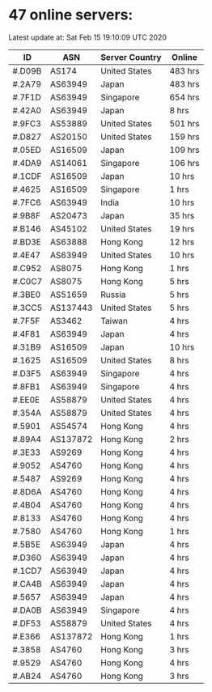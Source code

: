 # 47 online servers:

Latest update at: Sat Feb 15 19:10:09 UTC 2020

| ID | ASN | Server Country | Online |
| -- | --- | -------------- | ------ |
| #.D09B | AS174 | United States | 483 hrs |
| #.2A79 | AS63949 | Japan | 483 hrs |
| #.7F1D | AS63949 | Singapore | 654 hrs |
| #.42A0 | AS63949 | Japan | 8 hrs |
| #.9FC3 | AS53889 | United States | 501 hrs |
| #.D827 | AS20150 | United States | 159 hrs |
| #.05ED | AS16509 | Japan | 109 hrs |
| #.4DA9 | AS14061 | Singapore | 106 hrs |
| #.1CDF | AS16509 | Japan | 10 hrs |
| #.4625 | AS16509 | Singapore | 1 hrs |
| #.7FC6 | AS63949 | India | 10 hrs |
| #.9B8F | AS20473 | Japan | 35 hrs |
| #.B146 | AS45102 | United States | 19 hrs |
| #.BD3E | AS63888 | Hong Kong | 12 hrs |
| #.4E47 | AS63949 | United States | 10 hrs |
| #.C952 | AS8075 | Hong Kong | 1 hrs |
| #.C0C7 | AS8075 | Hong Kong | 5 hrs |
| #.3BE0 | AS51659 | Russia | 5 hrs |
| #.3CC5 | AS137443 | United States | 5 hrs |
| #.7F5F | AS3462 | Taiwan | 4 hrs |
| #.4F81 | AS63949 | Japan | 4 hrs |
| #.31B9 | AS16509 | Japan | 10 hrs |
| #.1625 | AS16509 | United States | 8 hrs |
| #.D3F5 | AS63949 | Singapore | 4 hrs |
| #.8FB1 | AS63949 | Singapore | 4 hrs |
| #.EE0E | AS58879 | United States | 4 hrs |
| #.354A | AS58879 | United States | 4 hrs |
| #.5901 | AS54574 | Hong Kong | 4 hrs |
| #.89A4 | AS137872 | Hong Kong | 2 hrs |
| #.3E33 | AS9269 | Hong Kong | 4 hrs |
| #.9052 | AS4760 | Hong Kong | 4 hrs |
| #.5487 | AS9269 | Hong Kong | 4 hrs |
| #.8D6A | AS4760 | Hong Kong | 4 hrs |
| #.4B04 | AS4760 | Hong Kong | 4 hrs |
| #.8133 | AS4760 | Hong Kong | 4 hrs |
| #.7580 | AS4760 | Hong Kong | 1 hrs |
| #.5B5E | AS63949 | Japan | 4 hrs |
| #.D360 | AS63949 | Japan | 4 hrs |
| #.1CD7 | AS63949 | Japan | 4 hrs |
| #.CA4B | AS63949 | Japan | 4 hrs |
| #.5657 | AS63949 | Japan | 4 hrs |
| #.DA0B | AS63949 | Singapore | 4 hrs |
| #.DF53 | AS58879 | United States | 4 hrs |
| #.E366 | AS137872 | Hong Kong | 1 hrs |
| #.3858 | AS4760 | Hong Kong | 3 hrs |
| #.9529 | AS4760 | Hong Kong | 4 hrs |
| #.AB24 | AS4760 | Hong Kong | 3 hrs |

